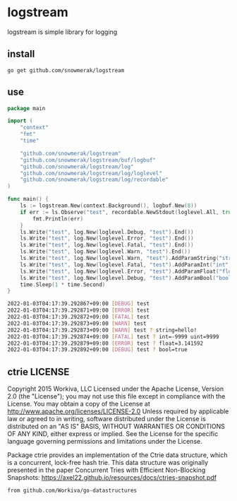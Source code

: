 # logstream

logstream is simple library for logging

## install

`go get github.com/snowmerak/logstream`

## use

```go
package main

import (
	"context"
	"fmt"
	"time"

	"github.com/snowmerak/logstream"
	"github.com/snowmerak/logstream/buf/logbuf"
	"github.com/snowmerak/logstream/log"
	"github.com/snowmerak/logstream/log/loglevel"
	"github.com/snowmerak/logstream/log/recordable"
)

func main() {
	ls := logstream.New(context.Background(), logbuf.New(8))
	if err := ls.Observe("test", recordable.NewStdout(loglevel.All, true, nil)); err != nil {
		fmt.Println(err)
	}
	ls.Write("test", log.New(loglevel.Debug, "test").End())
	ls.Write("test", log.New(loglevel.Error, "test").End())
	ls.Write("test", log.New(loglevel.Fatal, "test").End())
	ls.Write("test", log.New(loglevel.Warn, "test").End())
	ls.Write("test", log.New(loglevel.Warn, "test").AddParamString("string", "hello!").End())
	ls.Write("test", log.New(loglevel.Fatal, "test").AddParamInt("int", -9999).AddParamUint("uint", 9999).End())
	ls.Write("test", log.New(loglevel.Error, "test").AddParamFloat("float", 3.141592).End())
	ls.Write("test", log.New(loglevel.Debug, "test").AddParamBool("bool", true).End())
	time.Sleep(1 * time.Second)
}
```

```bash
2022-01-03T04:17:39.292867+09:00 [DEBUG] test
2022-01-03T04:17:39.292871+09:00 [ERROR] test
2022-01-03T04:17:39.292872+09:00 [FATAL] test
2022-01-03T04:17:39.292873+09:00 [WARN] test
2022-01-03T04:17:39.292873+09:00 [WARN] test ? string=hello!
2022-01-03T04:17:39.292874+09:00 [FATAL] test ? int=-9999 uint=9999
2022-01-03T04:17:39.292879+09:00 [ERROR] test ? float=3.141592
2022-01-03T04:17:39.292892+09:00 [DEBUG] test ? bool=true
```

## ctrie LICENSE

Copyright 2015 Workiva, LLC
Licensed under the Apache License, Version 2.0 (the "License");
you may not use this file except in compliance with the License.
You may obtain a copy of the License at
 http://www.apache.org/licenses/LICENSE-2.0
Unless required by applicable law or agreed to in writing, software
distributed under the License is distributed on an "AS IS" BASIS,
WITHOUT WARRANTIES OR CONDITIONS OF ANY KIND, either express or implied.
See the License for the specific language governing permissions and
limitations under the License.

Package ctrie provides an implementation of the Ctrie data structure, which is
a concurrent, lock-free hash trie. This data structure was originally presented
in the paper Concurrent Tries with Efficient Non-Blocking Snapshots:
https://axel22.github.io/resources/docs/ctries-snapshot.pdf

`from github.com/Workiva/go-datastructures`
